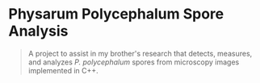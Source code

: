 # Physarum Polycephalum Spore Analysis
>A project to assist in my brother's research that detects, measures, and analyzes *P. polycephalum* spores from microscopy images implemented in C++.
